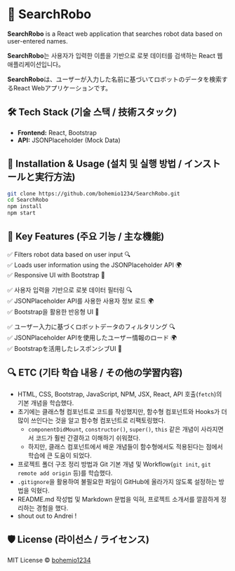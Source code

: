 # 🤖 SearchRobo

**SearchRobo** is a React web application that searches robot data based on user-entered names.

**SearchRobo**는 사용자가 입력한 이름을 기반으로 로봇 데이터를 검색하는 React 웹 애플리케이션입니다。

**SearchRobo**は、ユーザーが入力した名前に基づいてロボットのデータを検索するReact Webアプリケーションです。

## 🛠 Tech Stack (기술 스택 / 技術スタック)
- **Frontend:** React, Bootstrap
- **API:** JSONPlaceholder (Mock Data)

## 🚀 Installation & Usage (설치 및 실행 방법 / インストールと実行方法)
```sh
git clone https://github.com/bohemio1234/SearchRobo.git
cd SearchRobo
npm install
npm start
```

## 📌 Key Features (주요 기능 / 主な機能)
✅ Filters robot data based on user input 🔍  
✅ Loads user information using the JSONPlaceholder API 🌍  
✅ Responsive UI with Bootstrap 🎨

✅ 사용자 입력을 기반으로 로봇 데이터 필터링 🔍  
✅ JSONPlaceholder API를 사용한 사용자 정보 로드 🌍  
✅ Bootstrap을 활용한 반응형 UI 🎨

✅ ユーザー入力に基づくロボットデータのフィルタリング 🔍  
✅ JSONPlaceholder APIを使用したユーザー情報のロード 🌍  
✅ Bootstrapを活用したレスポンシブUI 🎨

## 🔍 ETC (기타 학습 내용 / その他の学習内容)

- HTML, CSS, Bootstrap, JavaScript, NPM, JSX, React, API 호출(`fetch`)의 기본 개념을 학습했다.
- 초기에는 클래스형 컴포넌트로 코드를 작성했지만, 함수형 컴포넌트와 Hooks가 더 많이 쓰인다는 것을 알고 함수형 컴포넌트로 리팩토링했다.
  - `componentDidMount`, `constructor()`, `super()`, `this` 같은 개념이 사라지면서 코드가 훨씬 간결하고 이해하기 쉬워졌다.
  - 하지만, 클래스 컴포넌트에서 배운 개념들이 함수형에서도 적용된다는 점에서 학습에 큰 도움이 되었다.
- 프로젝트 폴더 구조 정리 방법과 Git 기본 개념 및 Workflow(`git init`, `git remote add origin` 등)를 학습했다.
- `.gitignore`을 활용하여 불필요한 파일이 GitHub에 올라가지 않도록 설정하는 방법을 익혔다.
- README.md 작성법 및 Markdown 문법을 익혀, 프로젝트 소개서를 깔끔하게 정리하는 경험을 했다.
- shout out to Andrei !


## 🛡 License (라이선스 / ライセンス)
MIT License © [bohemio1234](https://github.com/bohemio1234)
